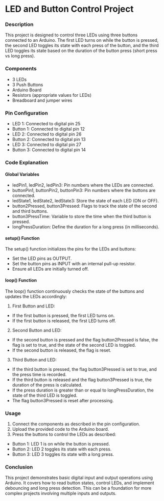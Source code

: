 # LED and Button Control Project

### Description

This project is designed to control three LEDs using three buttons connected to an Arduino. The first LED turns on while the button is pressed, the second LED toggles its state with each press of the button, and the third LED toggles its state based on the duration of the button press (short press vs long press).

### Components

- 3 LEDs
- 3 Push Buttons
- Arduino Board
- Resistors (appropriate values for LEDs)
- Breadboard and jumper wires

### Pin Configuration

- LED 1: Connected to digital pin 25
- Button 1: Connected to digital pin 12
- LED 2: Connected to digital pin 26
- Button 2: Connected to digital pin 13
- LED 3: Connected to digital pin 27
- Button 3: Connected to digital pin 14

### Code Explanation

#### Global Variables

- ledPin1, ledPin2, ledPin3: Pin numbers where the LEDs are connected.
- buttonPin1, buttonPin2, buttonPin3: Pin numbers where the buttons are connected.
- ledState1, ledState2, ledState3: Store the state of each LED (ON or OFF).
- button2Pressed, button3Pressed: Flags to track the state of the second and third buttons.
- button3PressTime: Variable to store the time when the third button is pressed.
- longPressDuration: Define the duration for a long press (in milliseconds).

#### setup() Function

The setup() function initializes the pins for the LEDs and buttons:

- Set the LED pins as OUTPUT.
- Set the button pins as INPUT with an internal pull-up resistor.
- Ensure all LEDs are initially turned off.

#### loop() Function

The loop() function continuously checks the state of the buttons and updates the LEDs accordingly:

1. First Button and LED:

- If the first button is pressed, the first LED turns on.
- If the first button is released, the first LED turns off.

2. Second Button and LED:

- If the second button is pressed and the flag button2Pressed is false, the flag is set to true, and the state of the second LED is toggled.
- If the second button is released, the flag is reset.

3. Third Button and LED:

- If the third button is pressed, the flag button3Pressed is set to true, and the press time is recorded.
- If the third button is released and the flag button3Pressed is true, the duration of the press is calculated.
- If the press duration is greater than or equal to longPressDuration, the state of the third LED is toggled.
- The flag button3Pressed is reset after processing.

### Usage

1. Connect the components as described in the pin configuration.
2. Upload the provided code to the Arduino board.
3. Press the buttons to control the LEDs as described:

- Button 1: LED 1 is on while the button is pressed.
- Button 2: LED 2 toggles its state with each press.
- Button 3: LED 3 toggles its state with a long press.

### Conclusion

This project demonstrates basic digital input and output operations using Arduino. It covers how to read button states, control LEDs, and implement debouncing and long press detection. This can be a foundation for more complex projects involving multiple inputs and outputs.
